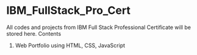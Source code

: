 # IBM_FullStack_Pro_Cert
All codes and projects from IBM Full Stack Professional Certificate will be stored here.
Contents
1. Web Portfolio using HTML, CSS, JavaScript

